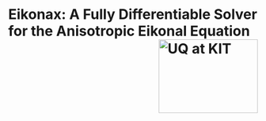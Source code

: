 # Eikonax: A Fully Differentiable Solver for the Anisotropic Eikonal Equation [<img src="images/uq_logo.png" width="200" height="150" alt="UQ at KIT" align="right">](https://www.scc.kit.edu/forschung/uq.php)


